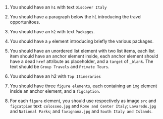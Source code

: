 1. You should have an `h1` with text `Discover Italy`

2. You should have a paragraph below the `h1` introducing the travel opportunitoes.

3. You should have an `h2` with text `Packages`.

4. You should have a `p` element introducing briefly the various packages.

5. You should have an unordered list element with two list items, each list item should have an anchor element inside, each anchor element should have a dead `href` attribute as placeholder, and a `target` of `_blank`. The text should be `Group Travels` and `Private Tours`.

6. You should have an h2 with `Top Itineraries`

7. You should have three `figure elements`, each containing an `img` element inside an anchor element, and a `figcaption`.

8. For each `figure` element, you should use respectively as image `src` and `figcatpion` text: `colosseo.jpg` and `Rome and Center Italy`; `Lavaredo.jpg` and `National Parks`; and `favignana.jpg` and `South Italy and Islands`.